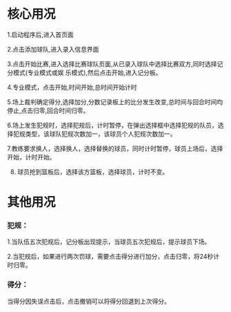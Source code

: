 # 核心用况
1.启动程序后,进入首页面

2.点击添加球队,进入录入信息界面

3.点击开始比赛,进入选择比赛球队页面,从已录入球队中选择比赛双方,同时选择记分模式(专业模式或娱
乐模式),然后点击开始,进入记分板。

4.专业模式，点击开始,时间开始,总时间开始计时

5.场上裁判确定得分,选择加分,分数记录板上的比分发生改变,总时间与回合时间均停止,点击归零,回合时间归零。

6.场上发生犯规时，选择犯规后，计时暂停，在弹出选择框中选择犯规的队员，选择犯规类型，该球队犯规次数加一，该球员个人犯规次数加一。

7.教练要求换人，选择换人，选择替换的球员，同时计时暂停，球员上场后，选择开始，计时开始。

8. 球员抢到篮板后，选择该方篮板，选择球员，计时不变。







# 其他用况
### 犯规：

1.当队伍五次犯规后，记分板出现提示，当球员五次犯规后，提示球员下场。

2.当犯规后，如果进行两次罚球，需要点击得分进行加分，点击归零，将24秒计时归零。

### 得分：

当得分因失误点击后，点击撤销可以将得分回退到上次得分。
